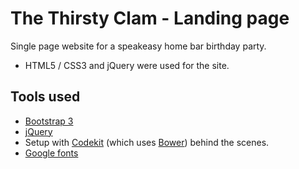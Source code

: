 # The Thirsty Clam - Landing page

Single page website for a speakeasy home bar birthday party.

- HTML5 / CSS3 and jQuery were used for the site.

## Tools used

- [Bootstrap 3](https://getbootstrap.com/)
- [jQuery](https://jquery.com/)
- Setup with [Codekit](https://incident57.com/codekit/) (which uses [Bower](http://bower.io/)) behind the scenes.
- [Google fonts](https://www.google.com/fonts)
